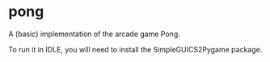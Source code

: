 # pong

A (basic) implementation of the arcade game Pong.

To run it in IDLE, you will need to install the SimpleGUICS2Pygame package.
